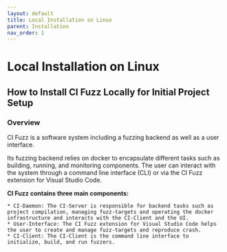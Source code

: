 ```yaml
---
layout: default
title: Local Installation on Linux
parent: Installation
nav_order: 1
---
```


# Local Installation on Linux

## How to Install CI Fuzz Locally for Initial Project Setup

### Overview

CI Fuzz is a software system including a fuzzing backend as well as a user interface.

Its fuzzing backend relies on docker to encapsulate different tasks such as building, running, and monitoring components. The user can interact with the system through a command line interface (CLI) or via the CI Fuzz extension for Visual Studio Code.

**CI Fuzz contains three main components:**

    * CI-Daemon: The CI-Server is responsible for backend tasks such as project compilation, managing fuzz-targets and operating the docker infrastructure and interacts with the CI-Client and the UI.
    * User-Interface: The CI Fuzz extension for Visual Studio Code helps the user to create and manage fuzz-targets and reproduce crash.
    * CI-Client: The CI-Client is the command line interface to initialize, build, and run fuzzers.


